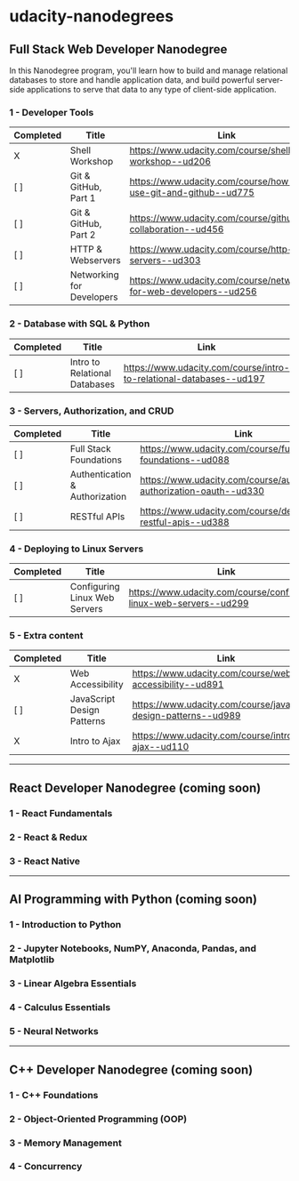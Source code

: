 # udacity-nanodegrees

## Full Stack Web Developer Nanodegree
In this Nanodegree program, you'll learn how to build and manage relational databases to store and handle application data, and build powerful server-side applications to serve that data to any type of client-side application.

### 1 - Developer Tools

| Completed | Title | Link |
|---|---|---|
| X | Shell Workshop | https://www.udacity.com/course/shell-workshop--ud206 |
| [ ] | Git & GitHub, Part 1 | https://www.udacity.com/course/how-to-use-git-and-github--ud775 |
| [ ] | Git & GitHub, Part 2 | https://www.udacity.com/course/github-collaboration--ud456 |
| [ ] | HTTP & Webservers | https://www.udacity.com/course/http-web-servers--ud303 |
| [ ] | Networking for Developers | https://www.udacity.com/course/networking-for-web-developers--ud256 |

### 2 - Database with SQL & Python
| Completed | Title | Link |
|---|---|---|
| [ ] | Intro to Relational Databases | https://www.udacity.com/course/intro-to-relational-databases--ud197 |

### 3 - Servers, Authorization, and CRUD
| Completed | Title | Link |
|---|---|---|
| [ ] | Full Stack Foundations | https://www.udacity.com/course/full-stack-foundations--ud088|
| [ ] | Authentication & Authorization | https://www.udacity.com/course/authentication-authorization-oauth--ud330 |
| [ ] | RESTful APIs | https://www.udacity.com/course/designing-restful-apis--ud388 |

### 4 - Deploying to Linux Servers
| Completed | Title | Link |
|---|---|---|
| [ ] | Configuring Linux Web Servers | https://www.udacity.com/course/configuring-linux-web-servers--ud299 |

### 5 - Extra content
| Completed | Title | Link |
|---|---|---|
| X | Web Accessibility | https://www.udacity.com/course/web-accessibility--ud891 |
| [ ] | JavaScript Design Patterns | https://www.udacity.com/course/javascript-design-patterns--ud989 |
| X | Intro to Ajax | https://www.udacity.com/course/intro-to-ajax--ud110 |

---
## React Developer Nanodegree (coming soon)

### 1 - React Fundamentals
### 2 - React & Redux
### 3 - React Native

---
## AI Programming with Python (coming soon)

### 1 - Introduction to Python
### 2 - Jupyter Notebooks, NumPY, Anaconda, Pandas, and Matplotlib
### 3 - Linear Algebra Essentials
### 4 - Calculus Essentials
### 5 - Neural Networks

---
## C++ Developer Nanodegree (coming soon)

### 1 - C++ Foundations
### 2 - Object-Oriented Programming (OOP)
### 3 - Memory Management
### 4 - Concurrency
